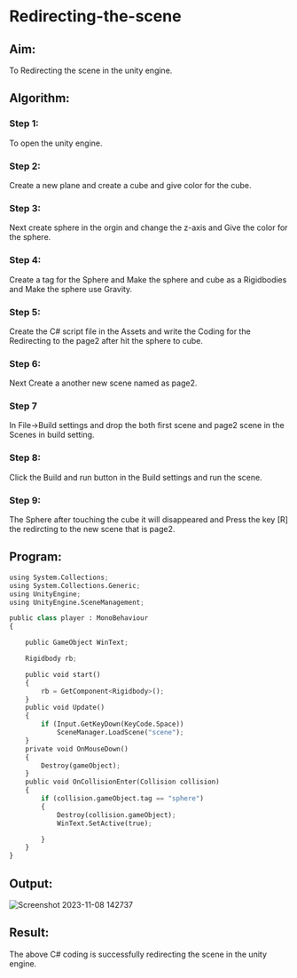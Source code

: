 # Redirecting-the-scene

## Aim:
To Redirecting the scene in the unity engine.

## Algorithm:
### Step 1:
To open the unity engine.

### Step 2:
Create a new plane and create a cube and give color for the cube.

### Step 3:
Next create sphere in the orgin and change the z-axis and Give the color for the sphere.

### Step 4:
Create a tag for the Sphere and Make the sphere and cube as a Rigidbodies and Make the sphere use Gravity.

### Step 5:
Create the C# script file in the Assets and write the Coding for the Redirecting to the page2 after hit the sphere to cube.

### Step 6:
Next Create a another new scene named as page2.

### Step 7
In File->Build settings and drop the both first scene and page2 scene in the Scenes in build setting.

### Step 8:
Click the Build and run button in the Build settings and run the scene.

### Step 9:
The Sphere after touching the cube it will disappeared and Press the key [R] the redircting to the new scene that is page2.

## Program:
```python
using System.Collections;
using System.Collections.Generic;
using UnityEngine;
using UnityEngine.SceneManagement;

public class player : MonoBehaviour
{

    public GameObject WinText;

    Rigidbody rb;

    public void start()
    {
        rb = GetComponent<Rigidbody>();
    }
    public void Update()
    {
        if (Input.GetKeyDown(KeyCode.Space))
            SceneManager.LoadScene("scene");
    }
    private void OnMouseDown()
    {
        Destroy(gameObject);
    }
    public void OnCollisionEnter(Collision collision)
    {
        if (collision.gameObject.tag == "sphere")
        {
            Destroy(collision.gameObject);
            WinText.SetActive(true);

        }
    }
}


```

## Output:

![Screenshot 2023-11-08 142737](https://github.com/Leann4468/Redirecting-the-scene/assets/121165979/117cc92d-bc43-4429-a9eb-a72c9d1e18fd)


## Result:
The above C# coding is successfully redirecting the scene in the unity engine.
